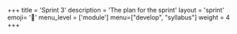 +++
title = 'Sprint 3'
description = 'The plan for the sprint'
layout = 'sprint'
emoji= '🛵'
menu_level = ['module']
menu=["develop", "syllabus"]
weight = 4
+++
